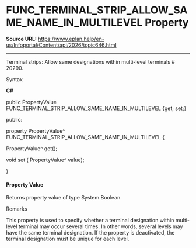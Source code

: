 # FUNC_TERMINAL_STRIP_ALLOW_SAME_NAME_IN_MULTILEVEL Property

**Source URL:** https://www.eplan.help/en-us/Infoportal/Content/api/2026/topic646.html

---

Terminal strips: Allow same designations within multi-level terminals # 20290.

Syntax

**C#**



public PropertyValue FUNC_TERMINAL_STRIP_ALLOW_SAME_NAME_IN_MULTILEVEL {get; set;}

public:

property PropertyValue^ FUNC_TERMINAL_STRIP_ALLOW_SAME_NAME_IN_MULTILEVEL {

   PropertyValue^ get();

   void set (    PropertyValue^ value);

}


#### Property Value

Returns property value of type System.Boolean.

Remarks

This property is used to specify whether a terminal designation within multi-level terminal may occur several times. In other words, several levels may have the same terminal designation. If the property is deactivated, the terminal designation must be unique for each level.
